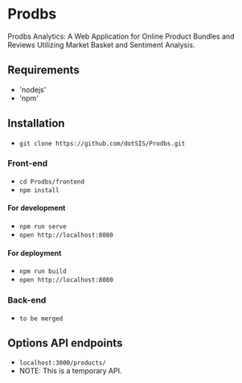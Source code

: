 # Prodbs
Prodbs Analytics: A Web Application for Online Product Bundles and Reviews Utilizing Market Basket and Sentiment Analysis.

## Requirements
- 'nodejs'
- 'npm'

## Installation
- `git clone https://github.com/dotSIS/Prodbs.git`
### Front-end
- `cd Prodbs/frontend`
- `npm install`
#### For development
- `npm run serve`
- `open http://localhost:8080`
#### For deployment
- `npm run build`
- `open http://localhost:8080`
### Back-end
- `to be merged`

## Options API endpoints
- `localhost:3000/products/`
- NOTE: This is a temporary API.
